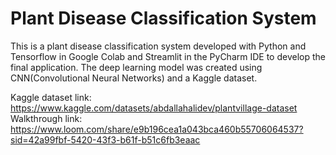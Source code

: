 # Plant Disease Classification System

This is a plant disease classification system developed with Python and Tensorflow in Google Colab and Streamlit in the PyCharm IDE to develop the final application. The deep learning model was created using CNN(Convolutional Neural Networks) and a Kaggle dataset. 

Kaggle dataset link: https://www.kaggle.com/datasets/abdallahalidev/plantvillage-dataset
Walkthrough link: https://www.loom.com/share/e9b196cea1a043bca460b55706064537?sid=42a99fbf-5420-43f3-b61f-b51c6fb3eaac
